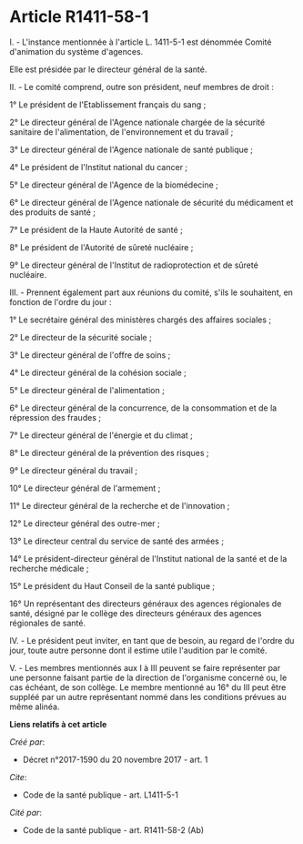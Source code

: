 # Article R1411-58-1

I. - L'instance mentionnée à l'article L. 1411-5-1 est dénommée Comité d'animation du système d'agences.

Elle est présidée par le directeur général de la santé.

II. - Le comité comprend, outre son président, neuf membres de droit :

1° Le président de l'Etablissement français du sang ;

2° Le directeur général de l'Agence nationale chargée de la sécurité sanitaire de l'alimentation, de l'environnement et du
travail ;

3° Le directeur général de l'Agence nationale de santé publique ;

4° Le président de l'Institut national du cancer ;

5° Le directeur général de l'Agence de la biomédecine ;

6° Le directeur général de l'Agence nationale de sécurité du médicament et des produits de santé ;

7° Le président de la Haute Autorité de santé ;

8° Le président de l'Autorité de sûreté nucléaire ;

9° Le directeur général de l'Institut de radioprotection et de sûreté nucléaire.

III. - Prennent également part aux réunions du comité, s'ils le souhaitent, en fonction de l'ordre du jour :

1° Le secrétaire général des ministères chargés des affaires sociales ;

2° Le directeur de la sécurité sociale ;

3° Le directeur général de l'offre de soins ;

4° Le directeur général de la cohésion sociale ;

5° Le directeur général de l'alimentation ;

6° Le directeur général de la concurrence, de la consommation et de la répression des fraudes ;

7° Le directeur général de l'énergie et du climat ;

8° Le directeur général de la prévention des risques ;

9° Le directeur général du travail ;

10° Le directeur général de l'armement ;

11° Le directeur général de la recherche et de l'innovation ;

12° Le directeur général des outre-mer ;

13° Le directeur central du service de santé des armées ;

14° Le président-directeur général de l'Institut national de la santé et de la recherche médicale ;

15° Le président du Haut Conseil de la santé publique ;

16° Un représentant des directeurs généraux des agences régionales de santé, désigné par le collège des directeurs généraux
des agences régionales de santé.

IV. - Le président peut inviter, en tant que de besoin, au regard de l'ordre du jour, toute autre personne dont il estime
utile l'audition par le comité.

V. - Les membres mentionnés aux I à III peuvent se faire représenter par une personne faisant partie de la direction de
l'organisme concerné ou, le cas échéant, de son collège. Le membre mentionné au 16° du III peut être suppléé par un autre
représentant nommé dans les conditions prévues au même alinéa.

**Liens relatifs à cet article**

_Créé par_:

  - Décret n°2017-1590 du 20 novembre 2017 - art. 1

_Cite_:

  - Code de la santé publique - art. L1411-5-1

_Cité par_:

  - Code de la santé publique - art. R1411-58-2 (Ab)
